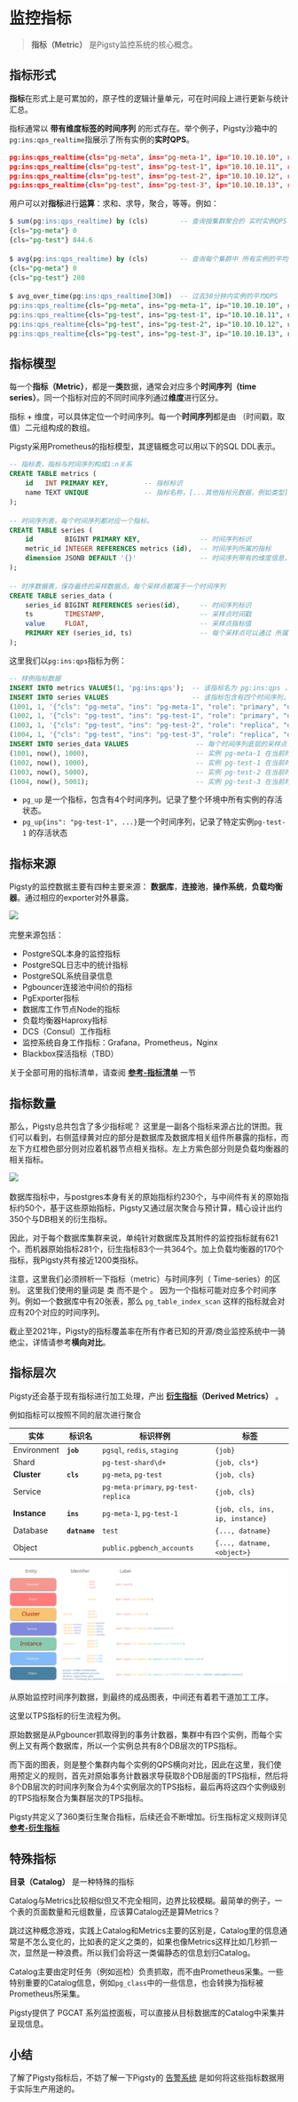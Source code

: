 # 监控指标

>  **指标（Metric）** 是Pigsty监控系统的核心概念。



## 指标形式

**指标**在形式上是可累加的，原子性的逻辑计量单元，可在时间段上进行更新与统计汇总。

指标通常以 **带有维度标签的时间序列** 的形式存在。举个例子，Pigsty沙箱中的`pg:ins:qps_realtime`指展示了所有实例的**实时QPS**。

```json
pg:ins:qps_realtime{cls="pg-meta", ins="pg-meta-1", ip="10.10.10.10", role="primary"} 0
pg:ins:qps_realtime{cls="pg-test", ins="pg-test-1", ip="10.10.10.11", role="primary"} 327.6
pg:ins:qps_realtime{cls="pg-test", ins="pg-test-2", ip="10.10.10.12", role="replica"} 517.0
pg:ins:qps_realtime{cls="pg-test", ins="pg-test-3", ip="10.10.10.13", role="replica"} 0
```

用户可以对**指标**进行**运算**：求和、求导，聚合，等等。例如：

```sql
$ sum(pg:ins:qps_realtime) by (cls)        -- 查询按集群聚合的 实时实例QPS
{cls="pg-meta"} 0
{cls="pg-test"} 844.6

$ avg(pg:ins:qps_realtime) by (cls)        -- 查询每个集群中 所有实例的平均 实时实例QPS
{cls="pg-meta"} 0
{cls="pg-test"} 280

$ avg_over_time(pg:ins:qps_realtime[30m])  -- 过去30分钟内实例的平均QPS
pg:ins:qps_realtime{cls="pg-meta", ins="pg-meta-1", ip="10.10.10.10", role="primary"} 0
pg:ins:qps_realtime{cls="pg-test", ins="pg-test-1", ip="10.10.10.11", role="primary"} 130
pg:ins:qps_realtime{cls="pg-test", ins="pg-test-2", ip="10.10.10.12", role="replica"} 100
pg:ins:qps_realtime{cls="pg-test", ins="pg-test-3", ip="10.10.10.13", role="replica"} 0
```



## 指标模型

每一个**指标（Metric）**，都是一**类**数据，通常会对应多个**时间序列（time series）**。同一个指标对应的不同时间序列通过**维度**进行区分。

指标 + 维度，可以具体定位一个时间序列。每一个**时间序列**都是由 （时间戳，取值）二元组构成的数组。

Pigsty采用Prometheus的指标模型，其逻辑概念可以用以下的SQL DDL表示。

```sql
-- 指标表，指标与时间序列构成1:n关系
CREATE TABLE metrics (
    id   INT PRIMARY KEY,         -- 指标标识
    name TEXT UNIQUE              -- 指标名称，[...其他指标元数据，例如类型]
);

-- 时间序列表，每个时间序列都对应一个指标。
CREATE TABLE series (
    id        BIGINT PRIMARY KEY,               -- 时间序列标识 
    metric_id INTEGER REFERENCES metrics (id),  -- 时间序列所属的指标
    dimension JSONB DEFAULT '{}'                -- 时间序列带有的维度信息，采用键值对的形式表示
);

-- 时序数据表，保存最终的采样数据点。每个采样点都属于一个时间序列
CREATE TABLE series_data (
    series_id BIGINT REFERENCES series(id),     -- 时间序列标识
    ts        TIMESTAMP,                        -- 采样点时间戳
    value     FLOAT,                            -- 采样点指标值
    PRIMARY KEY (series_id, ts)                 -- 每个采样点可以通过 所属时间序列 与 时间戳 唯一标识
);
```

这里我们以`pg:ins:qps`指标为例：

```sql
-- 样例指标数据
INSERT INTO metrics VALUES(1, 'pg:ins:qps');  -- 该指标名为 pg:ins:qps ，是一个 GAUGE。
INSERT INTO series VALUES                     -- 该指标包含有四个时间序列，通过维度标签区分
(1001, 1, '{"cls": "pg-meta", "ins": "pg-meta-1", "role": "primary", "other": "..."}'),
(1002, 1, '{"cls": "pg-test", "ins": "pg-test-1", "role": "primary", "other": "..."}'),
(1003, 1, '{"cls": "pg-test", "ins": "pg-test-2", "role": "replica", "other": "..."}'),
(1004, 1, '{"cls": "pg-test", "ins": "pg-test-3", "role": "replica", "other": "..."}');
INSERT INTO series_data VALUES                 -- 每个时间序列底层的采样点
(1001, now(), 1000),                           -- 实例 pg-meta-1 在当前时刻QPS为1000
(1002, now(), 1000),                           -- 实例 pg-test-1 在当前时刻QPS为1000
(1003, now(), 5000),                           -- 实例 pg-test-2 在当前时刻QPS为1000
(1004, now(), 5001);                           -- 实例 pg-test-3 在当前时刻QPS为5001
```

* `pg_up` 是一个指标，包含有4个时间序列。记录了整个环境中所有实例的存活状态。
* `pg_up{ins": "pg-test-1", ...}`是一个时间序列，记录了特定实例`pg-test-1` 的存活状态





## 指标来源

Pigsty的监控数据主要有四种主要来源： **数据库**，**连接池**，**操作系统**，**负载均衡器**。通过相应的exporter对外暴露。

![](../_media/metrics_source.png)

完整来源包括：

* PostgreSQL本身的监控指标
* PostgreSQL日志中的统计指标
* PostgreSQL系统目录信息
* Pgbouncer连接池中间价的指标
* PgExporter指标
* 数据库工作节点Node的指标
* 负载均衡器Haproxy指标
* DCS（Consul）工作指标
* 监控系统自身工作指标：Grafana，Prometheus，Nginx
* Blackbox探活指标（TBD）

关于全部可用的指标清单，请查阅 [**参考-指标清单**](../../../reference/metrics-list/) 一节



## 指标数量

那么，Pigsty总共包含了多少指标呢？ 这里是一副各个指标来源占比的饼图。我们可以看到，右侧蓝绿黄对应的部分是数据库及数据库相关组件所暴露的指标，而左下方红橙色部分则对应着机器节点相关指标。左上方紫色部分则是负载均衡器的相关指标。

![](../_media/metrics_ratio.png)

数据库指标中，与postgres本身有关的原始指标约230个，与中间件有关的原始指标约50个，基于这些原始指标，Pigsty又通过层次聚合与预计算，精心设计出约350个与DB相关的衍生指标。

因此，对于每个数据库集群来说，单纯针对数据库及其附件的监控指标就有621个。而机器原始指标281个，衍生指标83个一共364个。加上负载均衡器的170个指标，我Pigsty共有接近1200类指标。

注意，这里我们必须辨析一下指标（metric）与时间序列（ Time-series）的区别。
这里我们使用的量词是 类 而不是个 。 因为一个指标可能对应多个时间序列。例如一个数据库中有20张表，那么 `pg_table_index_scan` 这样的指标就会对应有20个对应的时间序列。

截止至2021年，Pigsty的指标覆盖率在所有作者已知的开源/商业监控系统中一骑绝尘，详情请参考**横向对比**。



## 指标层次

Pigsty还会基于现有指标进行加工处理，产出 **[衍生指标]()（Derived Metrics）** 。

例如指标可以按照不同的层次进行聚合


| 实体         | 标识名    | 标识样例                             | 标签                              |
| ------------ | --------- | ------------------------------------ |---------------------------------|
| Environment  | **`job`** | `pgsql`, `redis`, `staging`          | `{job}`                         |
| Shard        |           | `pg-test-shard\d+`                   | `{job, cls*}`                   |
| **Cluster**  | **`cls`** | `pg-meta`, `pg-test`                 | `{job, cls}`                    |
| Service      |           | `pg-meta-primary`, `pg-test-replica` | `{job, cls}`                    |
| **Instance** | **`ins`** | `pg-meta-1`, `pg-test-1`             | `{job, cls, ins, ip, instance}` |
| Database     | **`datname`** | `test`                               | `{..., datname}`                |
| Object       |           | `public.pgbench_accounts`            | `{..., datname, <object>}`      |

![](../_media/LABELS.svg)


从原始监控时间序列数据，到最终的成品图表，中间还有着若干道加工工序。

这里以TPS指标的衍生流程为例。

原始数据是从Pgbouncer抓取得到的事务计数器，集群中有四个实例，而每个实例上又有两个数据库，所以一个实例总共有8个DB层次的TPS指标。

而下面的图表，则是整个集群内每个实例的QPS横向对比，因此在这里，我们使用预定义的规则，首先对原始事务计数器求导获取8个DB层面的TPS指标，然后将8个DB层次的时间序列聚合为4个实例层次的TPS指标，最后再将这四个实例级别的TPS指标聚合为集群层次的TPS指标。



Pigsty共定义了360类衍生聚合指标，后续还会不断增加。衍生指标定义规则详见 [**参考-衍生指标**]()



## 特殊指标

**目录（Catalog）** 是一种特殊的指标

Catalog与Metrics比较相似但又不完全相同，边界比较模糊。最简单的例子，一个表的页面数量和元组数量，应该算Catalog还是算Metrics？

跳过这种概念游戏，实践上Catalog和Metrics主要的区别是，Catalog里的信息通常是不怎么变化的，比如表的定义之类的，如果也像Metrics这样比如几秒抓一次，显然是一种浪费。所以我们会将这一类偏静态的信息划归Catalog。

Catalog主要由定时任务（例如巡检）负责抓取，而不由Prometheus采集。一些特别重要的Catalog信息，例如`pg_class`中的一些信息，也会转换为指标被Prometheus所采集。

Pigsty提供了 PGCAT 系列监控面板，可以直接从目标数据库的Catalog中采集并呈现信息。





## 小结

了解了Pigsty指标后，不妨了解一下Pigsty的 [告警系统](r-alert.md) 是如何将这些指标数据用于实际生产用途的。
